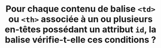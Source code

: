 ---
title: Pour chaque contenu de balise `<td>` ou `<th>` associée à un ou plusieurs en-têtes possédant un attribut `id`, la balise vérifie-t-elle ces conditions ?
steps:
- La balise possède un attribut `headers` ;
- L’attribut `headers` possède la liste des valeurs d’attribut `id` des [en-têtes](#en-tete-de-colonne-ou-de-ligne) associés.
---